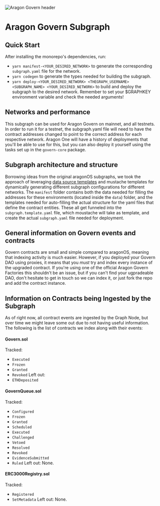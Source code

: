![Aragon Govern header](../../raw/master/.github/govern.png)

# Aragon Govern Subgraph

## Quick Start

After installing the monorepo's dependencies, run:
- `yarn manifest-<YOUR_DESIRED_NETWORK>` to generate the corresponding `subgraph.yaml` file for the network.
- `yarn codegen` to generate the types needed for building the subgraph.
- `yarn deploy-<YOUR_DESIRED_NETWORK> <THEGRAPH_USERNAME> <SUBGRAPH_NAME> <YOUR_DESIRED_NETWORK>` to build and deploy the subgraph to the desired network. Remember to set your $GRAPHKEY environment variable and check the needed arguments!

## Networks and performance

This subgraph can be used for Aragon Govern on mainnet, and all testnets. In order to run it for a testnet, the subgraph.yaml file will need to have the contract addresses changed to point to the correct address for each respective network. Aragon One will have a history of deployments that you'll be able to use for this, but you can also deploy it yourself using the tasks set up in the `govern-core` package.

## Subgraph architecture and structure

Borrowing ideas from the original aragonOS subgraphs, we took the approach of leveraging [data source templates](https://thegraph.com/docs/define-a-subgraph#data-source-templates) and mustache templates for dynamically generating different subgraph configurations for different networks. The `manifest` folder contains both the data needed for filling the addresses for these environments (located inside the `data`) folder, and the templates needed for auto-filling the actual structure for the yaml files that define the contract entities. These all get funneled into the `subgraph.template.yaml` file, which moustache will take as template, and create the actual `subgraph.yaml` file needed for deployment.

## General information on Govern events and contracts

Govern contracts are small and simple compared to aragonOS, meaning that indexing activity is much easier. However, if you deployed your Govern DAO using proxies, it means that you *must* try and index every instance of the upgraded contract. If you're using one of the official Aragon Govern Factories this shouldn't be an issue, but if you can't find your ugpradeable DAO, don't hesitate to get in touch so we can index it, or just fork the repo and add the contract instance.

## Information on Contracts being Ingested by the Subgraph

As of right now, all contract events are ingested by the Graph Node, but over time we might leave some out due to not having useful information. The following is the list of contracts we index along with their events:

#### Govern.sol

Tracked:
- `Executed`
- `Frozen`
- `Granted`
- `Revoked`
Left out:
- `ETHDeposited`

#### GovernQueue.sol 

Tracked:
- `Configured`
- `Frozen`
- `Granted`
- `Scheduled`
- `Executed`
- `Challenged`
- `Vetoed`
- `Resolved`
- `Revoked`
- `EvidenceSubmitted`
- `Ruled`
Left out: None.

#### ERC3000Registry.sol

Tracked:
- `Registered`
- `SetMetadata`
Left out: None.
